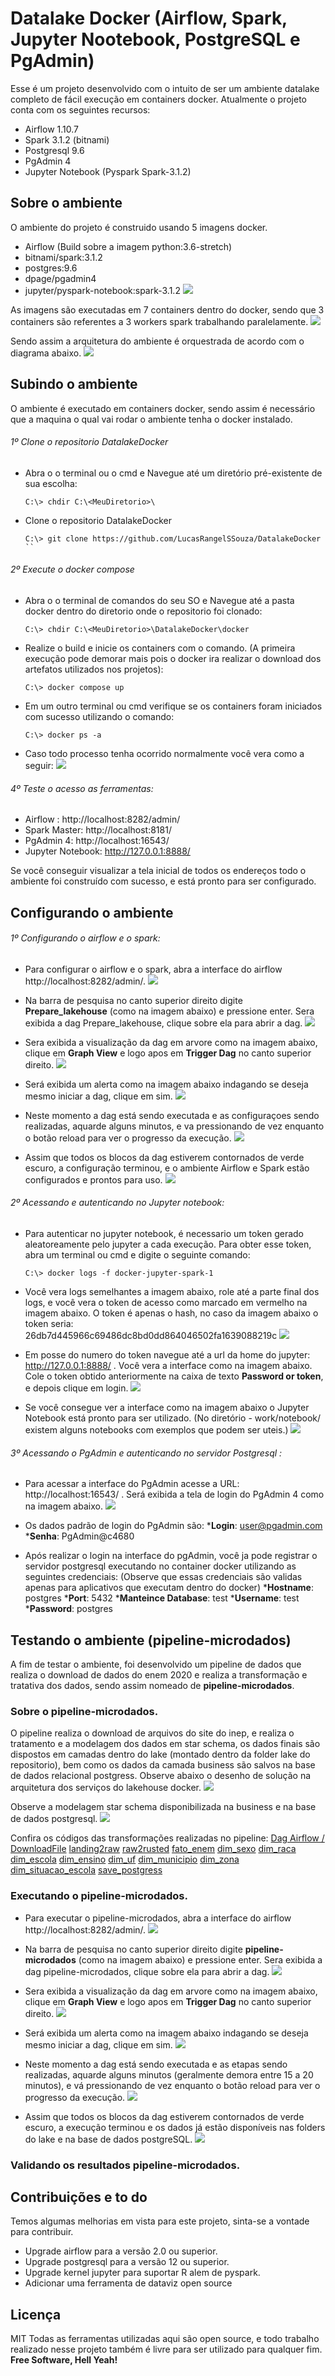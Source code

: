 # Datalake Docker (Airflow, Spark, Jupyter Nootebook, PostgreSQL e PgAdmin)

Esse é um projeto desenvolvido com o intuito de ser um ambiente datalake completo de fácil execução em containers docker. Atualmente o projeto conta com os seguintes recursos:

- Airflow 1.10.7
- Spark 3.1.2 (bitnami)
- Postgresql 9.6
- PgAdmin 4
- Jupyter Notebook (Pyspark Spark-3.1.2)

## Sobre o ambiente
O ambiente do projeto é construido usando 5 imagens docker.
- Airflow (Build sobre a imagem python:3.6-stretch)
- bitnami/spark:3.1.2
- postgres:9.6
- dpage/pgadmin4
- jupyter/pyspark-notebook:spark-3.1.2
![](https://github.com/LucasRangelSSouza/criptoCurrency/blob/main/utils/diagramaImagens.png)

As imagens são executadas em 7 containers dentro do docker, sendo que 3 containers são referentes a 3 workers spark trabalhando paralelamente.
![](https://github.com/LucasRangelSSouza/criptoCurrency/blob/main/utils/diagramaContaines.png)

Sendo assim a arquitetura do ambiente é orquestrada de acordo com o diagrama abaixo.
![](https://github.com/LucasRangelSSouza/criptoCurrency/blob/main/utils/diagramaServicos.png)

## Subindo o ambiente

O ambiente é executado em containers docker, sendo assim é necessário que a maquina o qual vai rodar o ambiente tenha o docker instalado.
###### 1º Clone o repositorio DatalakeDocker
* Abra o o terminal ou o cmd e Navegue até um diretório pré-existente de sua escolha:
    ```
    C:\> chdir C:\<MeuDiretorio>\
    ```
* Clone o repositorio DatalakeDocker
    ```
    C:\> git clone https://github.com/LucasRangelSSouza/DatalakeDocker
    ``

###### 2º Execute o docker compose
* Abra o o terminal de comandos do seu SO e Navegue até a pasta docker dentro do diretorio onde o repositorio foi clonado:
    ```
    C:\> chdir C:\<MeuDiretorio>\DatalakeDocker\docker
    ```
* Realize o build e inicie os containers com o comando. (A primeira execução pode demorar mais pois o docker ira realizar o download dos artefatos utilizados nos projetos):
    ```
    C:\> docker compose up
    ```
* Em um outro terminal ou cmd verifique se os containers foram iniciados com sucesso utilizando o comando:
    ```
    C:\> docker ps -a
    ```
 * Caso todo processo tenha ocorrido normalmente você vera como a seguir:
 ![](https://github.com/LucasRangelSSouza/criptoCurrency/blob/main/utils/composeup.png)
 ###### 4º Teste o acesso as ferramentas:
- Airflow : http://localhost:8282/admin/
- Spark Master: http://localhost:8181/
- PgAdmin 4: http://localhost:16543/
- Jupyter Notebook: http://127.0.0.1:8888/

Se você conseguir visualizar a tela inicial de todos os endereços todo o ambiente foi construído com sucesso, e está pronto para ser configurado.
 
## Configurando o ambiente
###### 1º Configurando o airflow  e o spark:
* Para configurar o airflow e o spark, abra a interface do airflow http://localhost:8282/admin/. ![](https://github.com/LucasRangelSSouza/criptoCurrency/blob/main/doc/airflowHome.png)

* Na barra de pesquisa no canto superior direito digite **Prepare_lakehouse** (como na imagem abaixo) e pressione enter. Sera exibida a dag Prepare_lakehouse, clique sobre ela para abrir a dag.
![](https://github.com/LucasRangelSSouza/criptoCurrency/blob/main/doc/airflowPesquisa.png)

* Sera exibida a visualização da dag em arvore como na imagem abaixo, clique em **Graph View** e logo apos em **Trigger Dag** no canto superior direito.
![](https://github.com/LucasRangelSSouza/criptoCurrency/blob/main/doc/airflowGrap.png)

* Será exibida um alerta como na imagem abaixo indagando se deseja mesmo iniciar a dag, clique em sim.
![](https://github.com/LucasRangelSSouza/criptoCurrency/blob/main/doc/airflowTriggerDag.png)

* Neste momento a dag está sendo executada e as configuraçoes sendo realizadas, aquarde alguns minutos, e va pressionando de vez enquanto o botão reload para ver o progresso da execução.
![](https://github.com/LucasRangelSSouza/criptoCurrency/blob/main/doc/airflowReload.png)

* Assim que todos os blocos da dag estiverem contornados de verde escuro, a configuração terminou, e o ambiente Airflow e Spark estão configurados e prontos para uso.
![](https://github.com/LucasRangelSSouza/criptoCurrency/blob/main/doc/airflowPrepareOK.png)

###### 2º Acessando  e autenticando no Jupyter notebook:
* Para autenticar no jupyter notebook, é necessario um token gerado aleatoreamente pelo jupyter a cada execução. Para obter esse token, abra um terminal ou cmd e digite o seguinte comando:
    ```
    C:\> docker logs -f docker-jupyter-spark-1 
    ```
* Você vera logs semelhantes a imagem abaixo, role até a parte final dos logs, e você vera o token de acesso como marcado em vermelho na imagem abaixo. O token é apenas o hash, no caso da imagem abaixo o token seria:  26db7d445966c69486dc8bd0dd864046502fa1639088219c
![](https://github.com/LucasRangelSSouza/criptoCurrency/blob/main/doc/jupyterToken.png)

* Em posse do numero do token navegue até a url da home do jupyter: http://127.0.0.1:8888/ . Você vera a interface como na imagem abaixo. Cole o token obtido anteriormente na caixa de texto **Password or token**, e depois clique em login. 
![](https://github.com/LucasRangelSSouza/criptoCurrency/blob/main/doc/jupyterLogin.png)

* Se você consegue ver a interface como na imagem abaixo o Jupyter Notebook está pronto para ser utilizado. (No diretório -  work/notebook/ existem alguns notebooks com exemplos que podem ser uteis.) 
![](https://github.com/LucasRangelSSouza/criptoCurrency/blob/main/doc/jupyterOK.png)

###### 3º Acessando o PgAdmin  e autenticando no servidor Postgresql :
* Para acessar a interface do PgAdmin  acesse a URL: http://localhost:16543/ . Será exibida a tela de login do PgAdmin 4 como na imagem abaixo. 
![](https://github.com/LucasRangelSSouza/criptoCurrency/blob/main/doc/PgAdminLogin.png)
 * Os dados padrão de login do PgAdmin são:
 ***Login**: user@pgadmin.com
 ***Senha**: PgAdmin@c4680
 
* Após realizar o login na interface do pgAdmin, você ja pode registrar o servidor postgresql executando no container docker utilizando as seguintes credenciais: (Observe que essas credenciais são validas apenas para aplicativos que executam dentro do docker)
 ***Hostname**: postgres
 ***Port**: 5432
 ***Manteince Database**: test
 ***Username**: test
 ***Password**: postgres 


## Testando o ambiente (pipeline-microdados)

A fim de testar o ambiente, foi desenvolvido um pipeline de dados que realiza o download de dados do enem 2020 e realiza a transformação e tratativa dos dados, sendo assim nomeado de **pipeline-microdados**.
### Sobre o pipeline-microdados.
O pipeline realiza o download de arquivos do site do inep, e realiza o tratamento e a modelagem dos dados em star schema, os dados finais são dispostos em camadas dentro do lake (montado dentro da folder lake do repositorio), bem como os dados da camada business são salvos na base de dados relacional postgress. Observe abaixo o desenho de solução na arquitetura dos serviços do lakehouse docker. 
![](https://github.com/LucasRangelSSouza/criptoCurrency/blob/main/doc/diagramaDesenhoSolucao.png)

Observe a modelagem star schema disponibilizada na business e na base de dados postgresql.
![](https://github.com/LucasRangelSSouza/criptoCurrency/blob/main/doc/diagramaStarSchema.png)

Confira os códigos das transformações realizadas no pipeline: 
[Dag Airflow / DownloadFile](https://github.com/LucasRangelSSouza/criptoCurrency/blob/main/doc/)
[landing2raw](https://github.com/LucasRangelSSouza/criptoCurrency/blob/main/doc/)
[raw2rusted](https://github.com/LucasRangelSSouza/criptoCurrency/blob/main/doc/)
[fato_enem](https://github.com/LucasRangelSSouza/criptoCurrency/blob/main/doc/)
[dim_sexo](https://github.com/LucasRangelSSouza/criptoCurrency/blob/main/doc/)
[dim_raca](https://github.com/LucasRangelSSouza/criptoCurrency/blob/main/doc/)
[dim_escola](https://github.com/LucasRangelSSouza/criptoCurrency/blob/main/doc/)
[dim_ensino](https://github.com/LucasRangelSSouza/criptoCurrency/blob/main/doc/)
[dim_uf](https://github.com/LucasRangelSSouza/criptoCurrency/blob/main/doc/)
[dim_municipio](https://github.com/LucasRangelSSouza/criptoCurrency/blob/main/doc/)
[dim_zona](https://github.com/LucasRangelSSouza/criptoCurrency/blob/main/doc/)
[dim_situacao_escola](https://github.com/LucasRangelSSouza/criptoCurrency/blob/main/doc/)
[save_postgress](https://github.com/LucasRangelSSouza/criptoCurrency/blob/main/doc/)
### Executando o pipeline-microdados.
* Para executar o pipeline-microdados, abra a interface do airflow http://localhost:8282/admin/. ![](https://github.com/LucasRangelSSouza/criptoCurrency/blob/main/doc/airflowHome.png)

* Na barra de pesquisa no canto superior direito digite **pipeline-microdados** (como na imagem abaixo) e pressione enter. Sera exibida a dag pipeline-microdados, clique sobre ela para abrir a dag.
![](https://github.com/LucasRangelSSouza/criptoCurrency/blob/main/doc/airflowMicrodadosA.png.png)

* Sera exibida a visualização da dag em arvore como na imagem abaixo, clique em **Graph View** e logo apos em **Trigger Dag** no canto superior direito.
![](https://github.com/LucasRangelSSouza/criptoCurrency/blob/main/doc/airflowMicrodadosB.png)

* Será exibida um alerta como na imagem abaixo indagando se deseja mesmo iniciar a dag, clique em sim.
![](https://github.com/LucasRangelSSouza/criptoCurrency/blob/main/doc/airflowTriggerDag.png)

* Neste momento a dag está sendo executada e as etapas sendo realizadas, aquarde alguns minutos (geralmente demora entre 15 a 20 minutos), e vá pressionando de vez enquanto o botão reload para ver o progresso da execução.
![](https://github.com/LucasRangelSSouza/criptoCurrency/blob/main/doc/airflowMicrodadosC.png)

* Assim que todos os blocos da dag estiverem contornados de verde escuro, a execução terminou e os dados já estão disponíveis nas folders do lake e na base de dados postgreSQL.
![](https://github.com/LucasRangelSSouza/criptoCurrency/blob/main/doc/airflowMicrodadosD.png)
### Validando os resultados pipeline-microdados.


## Contribuições e to do
 Temos algumas melhorias em vista para este projeto, sinta-se a vontade para contribuir.
- Upgrade airflow para a versão 2.0 ou superior.
- Upgrade postgresql para a versão 12 ou superior.
- Upgrade kernel jupyter para suportar R alem de pyspark.
- Adicionar uma ferramenta de dataviz open source
## Licença
MIT
Todas as ferramentas utilizadas aqui são open source, e todo trabalho realizado nesse projeto também é livre para ser utilizado para qualquer fim. 
**Free Software, Hell Yeah!**